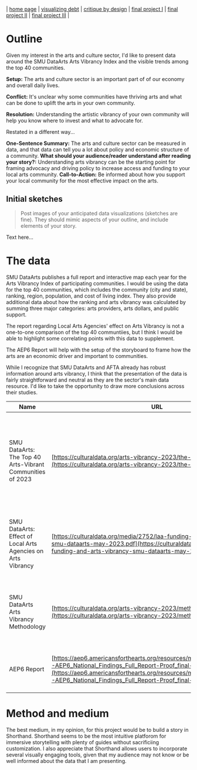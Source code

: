 | [home page](https://aaifeng.github.io/portfolio/) | [visualizing debt](visualizing-government-debt) | [critique by design](critique-by-design) | [final project I](final-project-part-one) | [final project II](final-project-part-two) | [final project III](final-project-part-three) |

# Outline
Given my interest in the arts and culture sector, I'd like to present data around the SMU DataArts Arts Vibrancy Index and the visible trends among the top 40 communities.

**Setup:** The arts and culture sector is an important part of of our economy and overall daily lives.

**Conflict:** It's unclear why some communities have thriving arts and what can be done to uplift the arts in your own community.

**Resolution:** Understanding the artistic vibrancy of your own community will help you know where to invest and what to advocate for.

Restated in a different way...

**One-Sentence Summary:** The arts and culture sector can be measured in data, and that data can tell you a lot about policy and economic structure of a community.
**What should your audience/reader understand after reading your story?:** Understanding arts vibrancy can be the starting point for framing advocacy and driving policy to increase access and funding to your local arts community.
**Call-to-Action:** Be informed about how you support your local community for the most effective impact on the arts.

## Initial sketches
> Post images of your anticipated data visualizations (sketches are fine). They should mimic aspects of your outline, and include elements of your story.  

Text here...

# The data
SMU DataArts publishes a full report and interactive map each year for the Arts Vibrancy Index of participating communities. I would be using the data for the top 40 communities, which includes the community (city and state), ranking, region, population, and cost of living index. They also provide additional data about how the ranking and arts vibrancy was calculated by summing three major categories: arts providers, arts dollars, and public support.

The report regarding Local Arts Agencies' effect on Arts Vibrancy is not a one-to-one comparison of the top 40 communtiies, but I think I would be able to highlight some correlating points with this data to supplement.

The AEP6 Report will help with the setup of the storyboard to frame how the arts are an economic driver and important to communities.

While I recognize that SMU DataArts and AFTA already has robust information around arts vibrancy, I think that the presentation of the data is fairly straightforward and neutral as they are the sector's main data resource. I'd like to take the opportunity to draw more conclusions across their studies.

| Name | URL | Description |
|------|-----|-------------|
| SMU DataArts: The Top 40 Arts-Vibrant Communities of 2023     |  [https://culturaldata.org/arts-vibrancy-2023/the-top-40-list/](https://culturaldata.org/arts-vibrancy-2023/the-top-40-list/)  |  A breakdown of the top 40 arts-vibrant communities of 2023, as measured against 13 factors out of 900 participating communities           |
| SMU DataArts: Effect of Local Arts Agencies on Arts Vibrancy    |  [https://culturaldata.org/media/2752/laa-funding-and-arts-vibrancy-smu-dataarts-may-2023.pdf](https://culturaldata.org/media/2752/laa-funding-and-arts-vibrancy-smu-dataarts-may-2023.pdf)   |  An analysis of how local arts agencies affects the arts vibrancy index for communities            |
| SMU DataArts Arts Vibrancy Methodology   |  [https://culturaldata.org/arts-vibrancy-2023/methodology/](https://culturaldata.org/arts-vibrancy-2023/methodology/)   |  A breakdown of how each category is weighted to total the overal arts vibrancy index           |
| AEP6 Report | [https://aep6.americansforthearts.org/resources/media/user/1696872054-AEP6_National_Findings_Full_Report-Proof_final-web.pdf](https://aep6.americansforthearts.org/resources/media/user/1696872054-AEP6_National_Findings_Full_Report-Proof_final-web.pdf) | The most recent Arts & Economic Prosperity Report by AFTA |

# Method and medium
The best medium, in my opinion, for this project would be to build a story in Shorthand. Shorthand seems to be the most intuitive platforom for immersive storytelling with plenty of guides without sacrificiing customization. I also appreciate that Shorthand allows users to incorporate several visually engaging tools, given that my audience may not know or be well informed about the data that I am presenting.
